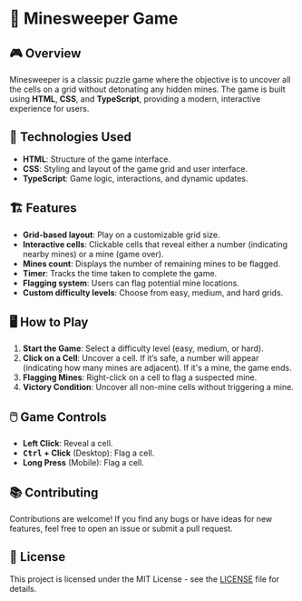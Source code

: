 # 🧩 Minesweeper Game

## 🎮 Overview

Minesweeper is a classic puzzle game where the objective is to uncover all the cells on a grid without detonating any hidden mines. The game is built using **HTML**, **CSS**, and **TypeScript**, providing a modern, interactive experience for users.

## 🔧 Technologies Used

- **HTML**: Structure of the game interface.
- **CSS**: Styling and layout of the game grid and user interface.
- **TypeScript**: Game logic, interactions, and dynamic updates.

## 🏗️ Features

- **Grid-based layout**: Play on a customizable grid size.
- **Interactive cells**: Clickable cells that reveal either a number (indicating nearby mines) or a mine (game over).
- **Mines count**: Displays the number of remaining mines to be flagged.
- **Timer**: Tracks the time taken to complete the game.
- **Flagging system**: Users can flag potential mine locations.
- **Custom difficulty levels**: Choose from easy, medium, and hard grids.

## 🖥️ How to Play

1. **Start the Game**: Select a difficulty level (easy, medium, or hard).
2. **Click on a Cell**: Uncover a cell. If it’s safe, a number will appear (indicating how many mines are adjacent). If it's a mine, the game ends.
3. **Flagging Mines**: Right-click on a cell to flag a suspected mine.
4. **Victory Condition**: Uncover all non-mine cells without triggering a mine.

## 🖱️ Game Controls

- **Left Click**: Reveal a cell.
- **<kbd>Ctrl</kbd> + Click** (Desktop): Flag a cell.
- **Long Press** (Mobile): Flag a cell.


## 📚 Contributing

Contributions are welcome! If you find any bugs or have ideas for new features, feel free to open an issue or submit a pull request.


## 📝 License

This project is licensed under the MIT License - see the [LICENSE](LICENSE) file for details.
